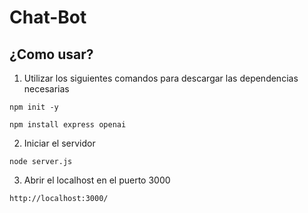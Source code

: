 # Chat-Bot

## ¿Como usar?

1. Utilizar los siguientes comandos para descargar las dependencias necesarias
~~~
npm init -y

npm install express openai
~~~


2. Iniciar el servidor
~~~
node server.js
~~~

3. Abrir el localhost en el puerto 3000

~~~
http://localhost:3000/
~~~


